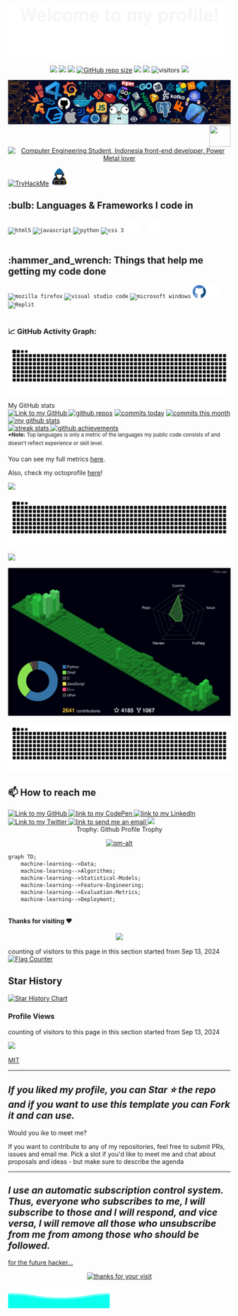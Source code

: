 <!--- 👋 Hi, I’m @qm-alt
- 👀 I’m interested in ...
- 🌱 I’m currently learning ...
- 💞️ I’m looking to collaborate on ...
- 📫 How to reach me ...
- 😄 Pronouns: ...
- ⚡ Fun fact: ...-->


![](img/Bottom_up.svg)

<!--   my-icons -->
<p align="center">
    <a href="https://github.com/qm-alt/qm-alt"><img src="https://img.shields.io/badge/status-updating-brightgreen.svg"></a>
    <a href="https://github.com/python/cpython"><img src="https://img.shields.io/badge/Python-3.12-FF1493.svg"></a>
    <a href="https://github.com/qm-alt/qm-alt/graphs/contributors"><img src="https://img.shields.io/github/contributors/qm-alt/qm-alt?color=blue"></a>
    <a href="#"><img alt="GitHub repo size" src="https://img.shields.io/github/repo-size/qm-alt/qm-alt?color=181717&logo=github&style=for-the-badge&logoColor=181717" height="20px"></a>
    <a href="https://github.com/qm-alt/qm-alt/stargazers"><img src="https://img.shields.io/github/stars/qm-alt/qm-alt.svg?logo=github"></a>
    <a href="https://github.com/qm-alt/qm-alt/network/members"><img src="https://img.shields.io/github/forks/qm-alt/qm-alt.svg?color=blue&logo=github"></a>
    <img src="https://visitor-badge.laobi.icu/badge?page_id=QM-alt.QM-alt" alt="visitors"/>
    <a href="https://gist.github.com/6c0a1c12eb6a72c74c3937ef6f4a6666.git"><img src="https://img.shields.io/badge/View%20My%20Gist-Click%20Here-crimson">
</p>

<!--   my-header-img -->
![](img/header_.png)
<a href="https://code.visualstudio.com/"><img src="https://upload.wikimedia.org/wikipedia/commons/archive/9/9a/20200830031621%21Visual_Studio_Code_1.35_icon.svg" align="right" width="48" height="48"></a>
<!--<a href="https://www.python.org/"><img src="https://upload.wikimedia.org/wikipedia/commons/c/c3/Python-logo-notext.svg" align="right" height="48" width="48" ></a>
<a href="#"><img src="https://upload.wikimedia.org/wikipedia/commons/3/38/HTML5_Badge.svg" align="right" height="48" width="48"></a>
<a href="#"><img src="https://upload.wikimedia.org/wikipedia/commons/6/62/CSS3_logo.svg" align="right" height="48" width="48"></a>
<a href="#"><img src="https://upload.wikimedia.org/wikipedia/commons/9/99/Unofficial_JavaScript_logo_2.svg" align="right" height="48" width="48"></a>
<a href="https://code.visualstudio.com/"><img src="https://upload.wikimedia.org/wikipedia/commons/archive/9/9a/20200830031621%21Visual_Studio_Code_1.35_icon.svg" align="right" width="48" height="48"></a>-->
<!--<div>
    <img alt="GitHub repo size" src="https://img.shields.io/github/repo-size/qm-alt/qm-alt?color=181717&logo=github&style=for-the-badge&logoColor=181717" height="22px">
<img alt="GitHub forks" src="https://img.shields.io/github/forks/qm-alt/qm-alt?color=181717&logo=github&style=for-the-badge&logoColor=181717" height="22px">
<img alt="GitHub Repo stars" src="https://img.shields.io/github/stars/qm-alt/qm-alt?color=181717&logo=github&style=for-the-badge&logoColor=181717" height="22px">
<img alt="Last commit" src="https://img.shields.io/github/last-commit/qm-alt/qm-alt?color=F05032&logo=git&logoColor&style=for-the-badge" height="22px">
<img alt="Commit activity" src="https://img.shields.io/github/commit-activity/m/qm-alt/qm-alt?color=F05032&logo=git&logoColor&style=for-the-badge" height="22px">
</div>-->


<!--   my-ticker -->    
<div align="center">
    <a href="https://git.io/typing-svg"><img src="https://readme-typing-svg.demolab.com?font=Roboto+Slab&color=00ffee&size=30&center=true&vCenter=true&width=450&lines=I'm+Qudratullah+Mulhaq;Computer+Engineering+Student;Indonesia+Frontend+Dev;💻;Power+Metal+Lover+🎧;function+findQuestion(qm-alt)" alt="Computer Engineering Student, Indonesia front-end developer, Power Metal lover"></a>
</div>

<a href="https://tryhackme.com/signup?referrer=6606c6ff813081fdb556602e"><img src="https://tryhackme-badges.s3.amazonaws.com/qdrt.mulhaq.png" alt="TryHackMe"></a>
<img src = "https://github.com/0xAbdulKhalid/0xAbdulKhalid/raw/main/assets/mdImages/about_me.gif" width = 40px>


<!--   my-kaggle     
### My achievements on [kaggle](https://www.kaggle.com/qudratullahmulhaq):
-->


<!--   my-skils -->
<h2>:bulb: Languages & Frameworks I code in</h2>
<code><img title="HTML 5" alt="html5" width="30px" src="https://cdn.jsdelivr.net/gh/devicons/devicon/icons/html5/html5-original.svg" /></code>
<code><img title="JavaScript" alt="javascript" width="30px" src="https://cdn.jsdelivr.net/gh/devicons/devicon/icons/javascript/javascript-original.svg" /></code>
<code><img title="Python" alt="python" width="35px" src="https://cdn.jsdelivr.net/gh/devicons/devicon/icons/python/python-original.svg" /></code>
<code><img title="CSS 3" alt="css 3" width="30px" src="https://cdn.jsdelivr.net/gh/devicons/devicon/icons/css3/css3-original.svg" /></code>
<code> <img title="Markdown" alt="markdown" width="30px" src="img/markdown-svgrepo-com.svg" /></code>
<code> <img title="Markdown" alt="markdown" width="30px" src="img/codepen-svgrepo-com.svg" /></code>
<!--https://cdn.jsdelivr.net/gh/devicons/devicon/icons/markdown/markdown-original.svg
<!--<code><img title="C" alt="C" width="30px" src="https://cdn.jsdelivr.net/gh/devicons/devicon/icons/c/c-original.svg" /></code>
<code><img title="ReactJS" alt="react js" width="30px" src="https://cdn.jsdelivr.net/gh/devicons/devicon/icons/react/react-original.svg" /></code>
<code><img title="NodeJS" alt="node js" width="30px" src="https://cdn.jsdelivr.net/gh/devicons/devicon/icons/nodejs/nodejs-original.svg" /></code>
<code> <img title="Markdown" alt="markdown" width="30px" src="https://cdn.jsdelivr.net/gh/devicons/devicon/icons/markdown/markdown-original.svg" /></code>
<code> <img title="Next.js" alt="next.js" width="30px" src="https://cdn.jsdelivr.net/gh/devicons/devicon/icons/nextjs/nextjs-original.svg" /></code>-->
</br></br>

<h2>:hammer_and_wrench: Things that help me getting my code done</h2>
<!--<code> <img title="npm" alt="npm" width="30px" src="https://cdn.jsdelivr.net/gh/devicons/devicon/icons/npm/npm-original-wordmark.svg" /></code>
<code><img title="Ubuntu" alt="ubuntu" width="30px" src="https://cdn.jsdelivr.net/gh/devicons/devicon/icons/ubuntu/ubuntu-plain.svg" /></code>
<code><img title="Git" alt="git" width="30px" src="https://cdn.jsdelivr.net/gh/devicons/devicon/icons/git/git-original.svg" /></code>-->
<code><img title="Mozilla Firefox" alt="mozilla firefox" width="30px" src="https://cdn.jsdelivr.net/gh/devicons/devicon/icons/firefox/firefox-original.svg" /></code>
<code><img title="VS Code" alt="visual studio code" width="30px" src="https://cdn.jsdelivr.net/gh/devicons/devicon/icons/vscode/vscode-original.svg" /></code>
<code><img title="MS Windows" alt="microsoft windows" width="30px" src="https://cdn.jsdelivr.net/gh/devicons/devicon/icons/windows8/windows8-original.svg" /></code>
<!--<code> <img title="Yarn" alt="yarn" width="30px" src="https://cdn.jsdelivr.net/gh/devicons/devicon/icons/yarn/yarn-original.svg" /></code>
<code> <img title="Heroku" alt="heroku" width="30px" src="https://cdn.jsdelivr.net/gh/devicons/devicon/icons/heroku/heroku-original-wordmark.svg" /></code>
<code><img title="GitHub" alt="github" width="30px" src="https://cdn.jsdelivr.net/gh/devicons/devicon/icons/github/github-original.svg" /></code>-->
<code><img title="GitHub" alt="github" width="30px" src="github.svg" /></code>
<!--<code><img title="GIMP" alt="GNU Image Manipulation Program - GIMP" width="40px" src="https://cdn.jsdelivr.net/gh/devicons/devicon/icons/gimp/gimp-original.svg" /></code>
<code><img title="Linux" alt="linux" width="35px" src="https://cdn.jsdelivr.net/gh/devicons/devicon/icons/linux/linux-original.svg" /></code>-->
<code><img title="Chat GPT" alt="ChatGPT" width="30px" src="img/openai-svgrepo-com.svg" /></code>
<code><img title="Replit" alt="Replit" width="30px" src="https://upload.wikimedia.org/wikipedia/commons/7/78/New_Replit_Logo.svg" /></code>
</br></br>

<!--   GitHub stats graph -->
### 📈 GitHub Activity Graph:

<!--   green snake -->
![BEPb-alt's github activity graph](https://raw.githubusercontent.com/BEPb/BEPb/output/github-contribution-grid-snake.svg)
<!--   stats + languages -->
<!--| .                                                                                                                                       | .                                                                                                                         |
|-----------------------------------------------------------------------------------------------------------------------------------------|---------------------------------------------------------------------------------------------------------------------------|
| ![qm-alt's github stats](https://github-readme-stats.vercel.app/api?username=qm-alt&show_icons=true&theme=radical&include_all_commits=true) | ![qm-alt's github stats](https://github-readme-stats.vercel.app/api/top-langs/?username=qm-alt&theme=radical&layout=compact) |-->


   <summary>My GitHub stats</summary>
    <div>
        <a href="https://github.com/qm-alt">
            <img alt="Link to my GitHub" src="https://img.shields.io/github/followers/qm-alt?style=for-the-badge&labelColor=7E3ACE&color=181717">
        </a>
        <a href="https://badges.strrl.dev"><img alt="github repos" src="https://badges.strrl.dev/repos/qm-alt?color=181717&style=for-the-badge&labelColor=7E3ACE"></a>
        <a href="https://badges.strrl.dev"><img alt="commits today" src="https://badges.strrl.dev/commits/daily/qm-alt?color=181717&style=for-the-badge&labelColor=7E3ACE"></a>
        <!--<a href="https://badges.strrl.dev"><img alt="commits this week" src="https://badges.strrl.dev/commits/weekly/qm-alt?color=181717&style=for-the-badge&labelColor=7E3ACE"></a> -->
        <a href="https://badges.strrl.dev"><img alt="commits this month" src="https://badges.strrl.dev/commits/monthly/qm-alt?color=181717&style=for-the-badge&labelColor=7E3ACE"></a>
        <!--<a href="https://badges.strrl.dev"><img alt="all commits" src="https://badges.strrl.dev/commits/all/Carol42?color=181717&style=for-the-badge&labelColor=7E3ACE"></a> -->
    </div>
    <a href="https://github.com/anuraghazra/github-readme-stats">
        <img height=180em src="https://github-readme-stats.vercel.app/api?username=qm-alt&count_private=true&show_icons=true&theme=midnight-purple&hide_border=true&hide_title=true" alt="my github stats" />
    </a>
    </br>
    <!--<a href="https://github.com/anuraghazra/github-readme-stats">
        <img height=180em src="https://github-readme-stats-qm-alt.vercel.app/api/top-langs/?username=qm-alt&theme=midnight-purple&hide_border=true&layout=compact&custom_title=Most+Used+Languages*&langs_count=10" alt="most used languages" />
    </a>-->
    <a href="https://github.com/DenverCoder1/github-readme-streak-stats">
        <img height=180em src="https://streak-stats.demolab.com/?user=qm-alt&theme=midnight-purple&hide_border=true" alt="streak stats"/>
    </a>
    <!--<a href="https://github.com/ashutosh00710/github-readme-activity-graph">
        <img alt="github activity graph" src="https://github-readme-activity-graph.cyclic.app/graph?username=qm-alt&area=true&hide_border=true&bg_color=000&line=7E3ACE&point=1E0E31&color=7E3aCE&area_color=7E3ACE">
    </a>-->
    <a href="https://github.com/ryo-ma/github-profile-trophy">
        <img alt="github achievements" src="https://github-profile-trophy.vercel.app/?username=qm-alt&theme=darkhub&no-frame=true&column=10">
    </a>
    <!--<a href="https://github.com/HwangTaehyun/github-contributor-stats">
        <img src="https://github-contributor-stats.vercel.app/api?username=Carol42&theme=dark" alt="contribution stats">
    </a>-->
    </br>
    <sup><b>*Note:</b> Top languages is only a metric of the languages my public code consists of and doesn't reflect experience or skill level.</sup>
</details>
    <p>You can see my full metrics <a href="https://metrics.lecoq.io/insights/qm-alt">here</a>.</p>
    <p>Also, check my octoprofile <a href="https://octoprofile.vercel.app/user?id=Carol42">here</a>!</p>


<img src="https://github-readme-streak-stats.herokuapp.com/?user=qm-alt"></img>
<!-- dark snake -->
![BEPb-alt's github activity graph](https://raw.githubusercontent.com/BEPb/BEPb/output/github-contribution-grid-snake-dark.svg)

<!--   profile-green-animate -->
![](profile-3d-contrib/profile-night-green.svg)

<img src="https://raw.githubusercontent.com/qm-alt/qm-alt/main/img/profile-night-green.svg" width="auto"></img>

<!--grid-snake-->
![](https://github.com/BEPb/BEPb/blob/output/github-contribution-grid-snake.svg)

<h2> 📫 How to reach me</h2>
<a href="https://github.com/qm-alt">
    <img alt="Link to my GitHub" src="https://img.shields.io/github/followers/qm-alt?style=for-the-badge&color=181717&logo=github&logoColor=181717&label=@qm-alt" height="22px">
</a>
<a href="https://codepen.io/">
    <img alt="link to my CodePen" src="https://img.shields.io/static/v1?label&message=/qm-alt&color=000000&style=for-the-badge&logo=codepen" height="22px" />
</a>
<a href="https://linkedin.com/in/qudratullahmulhaq">
    <img alt="link to my LinkedIn" src="https://img.shields.io/static/v1?label&message=/in/qudratullahmulhaq&color=0A66C2&style=for-the-badge&logo=linkedin" height="22px" />
</a>
<a href="https://twitter.com/#/">
    <img alt="Link to my Twitter" src="https://img.shields.io/static/v1?style=for-the-badge&label&message=@&color=000&logo=x" height="22px">
</a>
</a>
<a href="mailto:qdrt.mulhaq@gmail.com">
    <img alt="link to send me an email" src="https://img.shields.io/static/v1?label&message=qdrt.mulhaq@gmail.com&color=whitesmoke&style=for-the-badge&logo=gmail" height="22px" />
</a>
<a href="https://api.whatsapp.com/send?phone=+6285691093405" alt="Connect on Whatsapp"><img src="https://img.shields.io/badge/WHATSAPP-%2325D366.svg?&style=for-the-badge&logo=whatsapp&logoColor=white" /></a>
</br>

<div align="center">
<summary>Trophy: Github Profile Trophy</summary>
</div>

<p align="center"> 
<a href="https://github.com/ryo-ma/github-profile-trophy"><img src="https://github-profile-trophy.vercel.app/?username=qm-alt" alt="qm-alt" /></a>
</p>




   <!--machine-learning-->
```mermaid
graph TD;
    machine-learning-->Data;
    machine-learning-->Algorithms;
    machine-learning-->Statistical-Models;
    machine-learning-->Feature-Engineering;
    machine-learning-->Evaluation-Metrics;
    machine-learning-->Deployment;
   ```

<!-- Tangerang - My Home-->
  
 ```geojson


```


#### Thanks for visiting :heart:

<p align="center"> 
<img src="https://profile-counter.glitch.me/QM-alt/count.svg">  

counting of visitors to this page in this section started from Sep 13, 2024
<a href="http://s01.flagcounter.com/more/ap7"><img src="https://s01.flagcounter.com/countxl/ap7/bg_FFFFFF/txt_000000/border_CCCCCC/columns_8/maxflags_250/viewers_0/labels_1/pageviews_1/flags_0/percent_0/" alt="Flag Counter" border="0"></a>


## Star History

[![Star History Chart](https://api.star-history.com/svg?repos=qm-alt/qm-alt&type=Timeline)](https://star-history.com/#qm-alt/qm-alt&Timeline)


### Profile Views
counting of visitors to this page in this section started from Sep 13, 2024

![](https://count.getloli.com/get/@QM-alt.github.readme)
</br>

[MIT](LICENSE)


</p>

---
  *If you liked my profile, you can Star ⭐ the repo and if you want to use this template you can Fork it and can use.* 
---
Would you ike to meet me?

If you want to contribute to any of my repositories, feel free to submit PRs, issues and email me. Pick a slot if you'd like to meet me and chat about proposals and ideas - but make sure to describe the agenda

---
  *I use an automatic subscription control system. Thus, everyone who subscribes to me, I will subscribe to those and I will respond, and vice versa, I will remove all those who unsubscribe from me from among those who should be followed.* 
---

[for the future hacker...](https://referral.hackthebox.com/mz8gTFM)
<div align="center">
    <a href="https://git.io/typing-svg">
        <img alt="thanks for your visit" src="https://readme-typing-svg.demolab.com?font=Roboto+Slab&size=24&pause=1000&color=00ffee&center=true&vCenter=true&width=435&lines=Thanks+for+your+visit!" >
    </a>
</div>

![](img/Bottom_down.svg)

